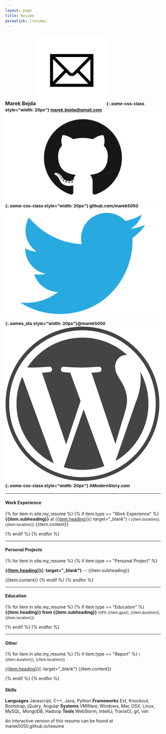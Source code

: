```yaml
---
layout: page
title: Resume
permalink: /resume/
---
```


### Marek Bejda <small>![email](/static/emails.png){:.some-css-class style="width: 20px"}  marek.bejda@gmail.com ![email](/static/github.jpeg){:.some-css-class style="width: 20px"}  github.com/marek5050 ![email](/static/twitter.jpg){:.somes_stu style="width: 20px"}@marek5050 ![email](/static/wordpress.png){:.some-css-class style="width: 20px"} AModernStory.com </small>

----

#### Work Experience

{% for item in site.my_resume %}
{% if item.type == "Work Experience" %}
**{{item.subheading}}** at [{{item.heading}}]({{item.link}}){: target="_blank"} <span class='pull-right'><small>( {{item.duration}}, {{item.location}})</small></span>
{{item.content}}

{% endif %}
{% endfor %}

----

#### Personal Projects

{% for item in site.my_resume %}
{% if item.type == "Personal Project" %}

**[{{item.heading}}]({{item.link}}){: target="_blank"}** -- {{item.subheading}}

{{item.content}}
{% endif %}
{% endfor %}

----

#### Education

{% for item in site.my_resume %}
{% if item.type == "Education" %}
**{{item.heading}} from {{item.subheading}}** <span class='pull-right'><small>(GPA {{item.gpa}}, {{item.duration}}, {{item.location}})</small></span>

<!-- [{{item.heading}}]({{item.link}}){: target="_blank"} -->
{% endif %}
{% endfor %}

----

#### Other

{% for item in site.my_resume %}
{% if item.type == "Report" %}
<span class='pull-right'><small>( {{item.duration}}, {{item.location}})</small></span>

[{{item.heading}}]({{item.link}}){: target="_blank"}
{{item.content}}

{% endif %}
{% endfor %}

#### Skills
**Languages**	Javascript, C++, Java,  Python
**Frameworks**	Ext, Knockout, Bootstrap, jQuery, Angular
**Systems**	VMWare, Windows, Mac OSX, Linux, MySQL, MongoDB, Hadoop
**Tools**		WebStorm, IntelliJ, TravisCI, git, vim

<span class="pull-right">An interactive version of this resume can be found at marek5050.github.io/resume</span>


